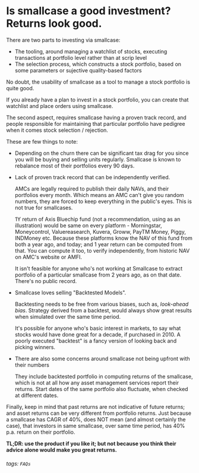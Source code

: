 # Is smallcase a good investment? Returns look good.

There are two parts to investing via smallcase:

- The tooling, around managing a watchlist of stocks, executing transactions at portfolio level rather than at scrip level
- The selection process, which constructs a stock portfolio, based on some parameters or sujective quality-based factors

No doubt, the usability of smallcase as a tool to manage a stock portfolio is quite good.

If you already have a plan to invest in a stock portfolio, you can create that watchlist and place orders using smallcase.

The second aspect, requires smallcase having a proven track record, and people responsible for maintaining that particular portfolio have pedigree when it comes stock selection / rejection.

These are few things to note:

- Depending on the churn there can be significant tax drag for you since you will be buying and selling units regularly. Smallcase is known to rebalance most of their portfolios every 90 days.

- Lack of proven track record that can be independently verified.

  AMCs are legally required to publish their daily NAVs, and their portfolios every month. Which means an AMC can't give you random numbers, they are forced to keep everything in the public's eyes. This is not true for smallcases.

  1Y return of Axis Bluechip fund (not a recommendation, using as an illustration) would be same on every platform - Morningstar, Moneycontrol, Valuereasearch, Kuvera, Groww, PayTM Money, Piggy, INDMoney etc. Because these platforms know the NAV of this fund from both a year ago, and today; and 1 year return can be computed from that. You can compute it too, to verify independently, from historic NAV on AMC's website or AMFI.

  It isn't feasible for anyone who's not working at Smallcase to extract portfolio of a particular smallcase from 2 years ago, as on that date. There's no public record.

- Smallcase loves selling "Backtested Models".

  Backtesting needs to be free from various biases, such as, _look-ahead bias_. Strategy derived from a backtest, would always show great results when simulated over the same time period.

  It's possible for anyone who's basic interest in markets, to say what stocks would have done great for a decade, if purchased in 2010. A poorly executed "backtest" is a fancy version of looking back and picking winners.

- There are also some concerns around smallcase not being upfront with their numbers

  They include backtested portfolio in computing returns of the smallcase, which is not at all how any asset management services report their returns. Start dates of the same portfolio also fluctuate, when checked at different dates.

Finally, keep in mind that past returns are not indicative of future returns; and asset returns can be very different from portfolio returns. Just because a smallcase has CAGR of 40%, does NOT mean (and almost certainly the case), that investors in same smallcase, over same time period, has 40% p.a. return on their portfolio.

**TL;DR: use the product if you like it; but not because you think their advice alone would make you great returns.**

###### tags: `FAQs`
